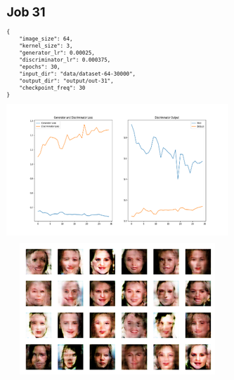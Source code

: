 
Job 31
======


```
{
    "image_size": 64,
    "kernel_size": 3,
    "generator_lr": 0.00025,
    "discriminator_lr": 0.000375,
    "epochs": 30,
    "input_dir": "data/dataset-64-30000",
    "output_dir": "output/out-31",
    "checkpoint_freq": 30
}
```  
<p align="center">
    <img src="images/plot31.png" height="300"/>
</p>  
<p align="center">
    <img src="images/output31.png" height="300"/>
</p>